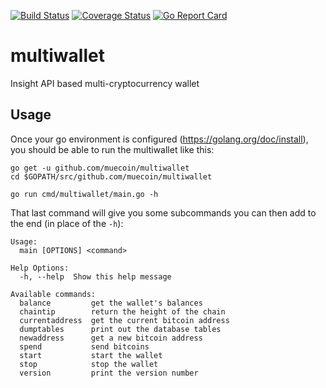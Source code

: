 [![Build Status](https://travis-ci.org/OpenBazaar/multiwallet.svg?branch=master)](https://travis-ci.org/OpenBazaar/multiwallet)
[![Coverage Status](https://coveralls.io/repos/github/OpenBazaar/multiwallet/badge.svg?branch=master)](https://coveralls.io/github/OpenBazaar/multiwallet?branch=master)
[![Go Report Card](https://goreportcard.com/badge/github.com/muecoin/multiwallet)](https://goreportcard.com/report/github.com/muecoin/multiwallet)

# multiwallet
Insight API based multi-cryptocurrency wallet

## Usage

Once your go environment is configured (https://golang.org/doc/install), you should be able to run the multiwallet like this:

```
go get -u github.com/muecoin/multiwallet
cd $GOPATH/src/github.com/muecoin/multiwallet

go run cmd/multiwallet/main.go -h
```

That last command will give you some subcommands you can then add to the end (in place of the `-h`):
```
Usage:
  main [OPTIONS] <command>

Help Options:
  -h, --help  Show this help message

Available commands:
  balance         get the wallet's balances
  chaintip        return the height of the chain
  currentaddress  get the current bitcoin address
  dumptables      print out the database tables
  newaddress      get a new bitcoin address
  spend           send bitcoins
  start           start the wallet
  stop            stop the wallet
  version         print the version number
```

